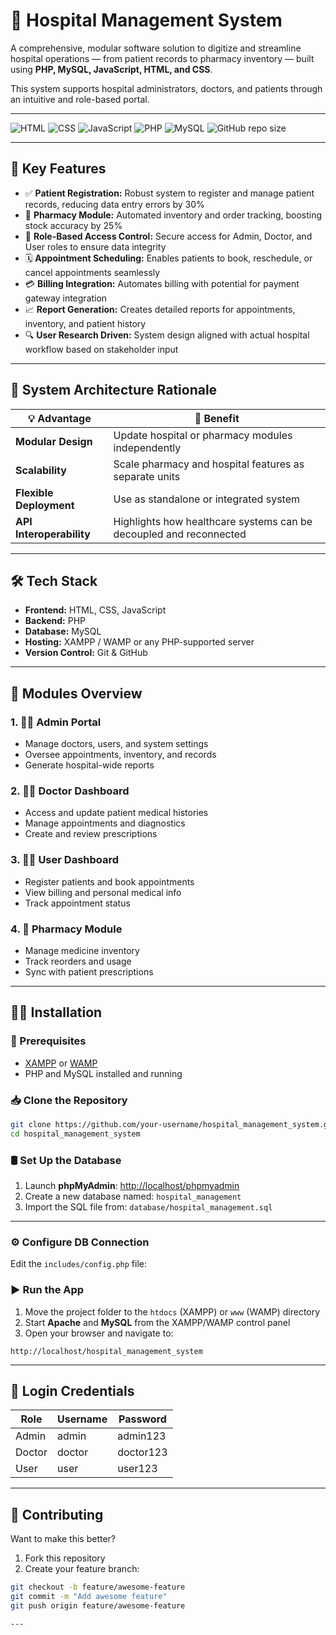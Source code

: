 # 🏥 Hospital Management System

A comprehensive, modular software solution to digitize and streamline hospital operations — from patient records to pharmacy inventory — built using **PHP, MySQL, JavaScript, HTML, and CSS**.

This system supports hospital administrators, doctors, and patients through an intuitive and role-based portal.

---
![HTML](https://img.shields.io/badge/HTML-5-orange?logo=html5&logoColor=white)
![CSS](https://img.shields.io/badge/CSS-3-blue?logo=css3&logoColor=white)
![JavaScript](https://img.shields.io/badge/JavaScript-yellow?logo=javascript&logoColor=black)
![PHP](https://img.shields.io/badge/PHP-7.4-blue?logo=php&logoColor=white)
![MySQL](https://img.shields.io/badge/MySQL-5.7-lightgrey?logo=mysql&logoColor=blue)
![GitHub repo size](https://img.shields.io/github/repo-size/anchal-kakadia/hospital_management_system)

---

## 🚀 Key Features

- ✅ **Patient Registration:** Robust system to register and manage patient records, reducing data entry errors by 30%
- 💊 **Pharmacy Module:** Automated inventory and order tracking, boosting stock accuracy by 25%
- 🔐 **Role-Based Access Control:** Secure access for Admin, Doctor, and User roles to ensure data integrity
- 🗓️ **Appointment Scheduling:** Enables patients to book, reschedule, or cancel appointments seamlessly
- 💳 **Billing Integration:** Automates billing with potential for payment gateway integration
- 📈 **Report Generation:** Creates detailed reports for appointments, inventory, and patient history
- 🔍 **User Research Driven:** System design aligned with actual hospital workflow based on stakeholder input

---

## 🧱 System Architecture Rationale

| 💡 Advantage | 📌 Benefit |
|-------------|------------|
| **Modular Design** | Update hospital or pharmacy modules independently |
| **Scalability** | Scale pharmacy and hospital features as separate units |
| **Flexible Deployment** | Use as standalone or integrated system |
| **API Interoperability** | Highlights how healthcare systems can be decoupled and reconnected |

---

## 🛠️ Tech Stack

- **Frontend:** HTML, CSS, JavaScript  
- **Backend:** PHP  
- **Database:** MySQL  
- **Hosting:** XAMPP / WAMP or any PHP-supported server  
- **Version Control:** Git & GitHub  

---

## 📂 Modules Overview

### 1. 👨‍💼 Admin Portal
- Manage doctors, users, and system settings
- Oversee appointments, inventory, and records
- Generate hospital-wide reports

### 2. 🧑‍⚕️ Doctor Dashboard
- Access and update patient medical histories
- Manage appointments and diagnostics
- Create and review prescriptions

### 3. 🧑‍💻 User Dashboard
- Register patients and book appointments
- View billing and personal medical info
- Track appointment status

### 4. 💊 Pharmacy Module
- Manage medicine inventory
- Track reorders and usage
- Sync with patient prescriptions

---

## 🧑‍💻 Installation

### 🔧 Prerequisites
- [XAMPP](https://www.apachefriends.org/index.html) or [WAMP](https://www.wampserver.com/en/)
- PHP and MySQL installed and running

### 📥 Clone the Repository

```bash
git clone https://github.com/your-username/hospital_management_system.git
cd hospital_management_system
```

### 🛢️ Set Up the Database

1. Launch **phpMyAdmin**: [http://localhost/phpmyadmin](http://localhost/phpmyadmin)
2. Create a new database named: `hospital_management`
3. Import the SQL file from: `database/hospital_management.sql`

---

### ⚙️ Configure DB Connection

Edit the `includes/config.php` file:

<?php
$host = "localhost";
$username = "root";
$password = "";
$database = "hospital_management";
?>

### ▶️ Run the App

1. Move the project folder to the `htdocs` (XAMPP) or `www` (WAMP) directory
2. Start **Apache** and **MySQL** from the XAMPP/WAMP control panel
3. Open your browser and navigate to:

```
http://localhost/hospital_management_system

```

---

## 🔐 Login Credentials

| Role   | Username | Password    |
|--------|----------|-------------|
| Admin  | admin    | admin123    |
| Doctor | doctor   | doctor123   |
| User   | user     | user123     |

---

## 🤝 Contributing

Want to make this better?

1. Fork this repository
2. Create your feature branch:

```bash
git checkout -b feature/awesome-feature
git commit -m "Add awesome feature"
git push origin feature/awesome-feature

---


